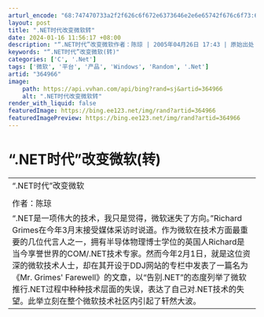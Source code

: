 ```yaml
---
arturl_encode: "68:747470733a2f2f626c6f672e6373646e2e6e65742f676c6f73:65722f61727469636c652f64657461696c732f333634393636"
layout: post
title: ".NET时代改变微软转"
date: 2024-01-16 11:56:17 +08:00
description: "“.NET时代”改变微软作者：陈琼 | 2005年04月26日 17:43 | 原始出处： 互联网周"
keywords: "“.NET时代”改变微软(转)"
categories: ['C', '.Net']
tags: ['微软', '平台', '产品', 'Windows', 'Random', '.Net']
artid: "364966"
image:
    path: https://api.vvhan.com/api/bing?rand=sj&artid=364966
    alt: ".NET时代改变微软转"
render_with_liquid: false
featuredImage: https://bing.ee123.net/img/rand?artid=364966
featuredImagePreview: https://bing.ee123.net/img/rand?artid=364966
---
```


# “.NET时代”改变微软(转)

|  |
| --- |
| “.NET时代”改变微软 |
|  |
| 作者：陈琼 | 2005年04月26日 17:43 | 原始出处： 互联网周刊 |
| “.NET是一项伟大的技术，我只是觉得，微软迷失了方向。”Richard Grimes在今年3月末接受媒体采访时说道。作为微软在技术方面最重要的几位代言人之一，拥有半导体物理博士学位的英国人Richard是当今享誉世界的COM/.NET技术专家。然而今年2月1日，就是这位资深的微软技术人士，却在其开设于DDJ网站的专栏中发表了一篇名为《Mr. Grimes' Farewell》的文章，以“告别.NET”的态度列举了微软推行.NET过程中种种技术层面的失误，表达了自己对.NET技术的失望。此举立刻在整个微软技术社区内引起了轩然大波。   |  | | --- | | <script language="JavaScript" type="text/javascript"> &lt;!-- if (!document.phpAds\_used) document.phpAds\_used = ','; phpAds\_random = new String (Math.random()); phpAds\_random = phpAds\_random.substring(2,11); document.write ("&lt;" + "script language='JavaScript' type='text/javascript' src='"); document.write ("http://ad.blogchina.com/ads/adjs.php?n=" + phpAds\_random); document.write ("&amp;amp;what=zone:97"); document.write ("&amp;amp;exclude=" + document.phpAds\_used); if (document.referer) document.write ("&amp;amp;referer=" + escape(document.referer)); document.write ("'&gt;&lt;" + "/script&gt;"); //--&gt; </script><script language="JavaScript" src="http://ad.blogchina.com/ads/adjs.php?n=008108748&what=zone:97&exclude=," type="text/javascript"> </script> |     微软公司主管Visual C#的产品经理Dan Fernandez很快就在他的Blog上对Richard的文章做出了正面回应。“Richard明确宣称该文章是‘自己的观点'，也就是说，他的文章应该被看作是他自己对于.NET现状的看法，而不是讨论我们走了多远、要到哪里去。”针对Richard所提出的三个论点—.NET框架组件太大了以至于妨碍了它的应用、.NET框架组件的设计问题，以及对Visual Basic的抨击，Dan逐条进行了反驳。  Richard在随后接受CSDN采访时则明确表示：“我现在也仍然非常赞赏.NET是一个伟大的技术”，“我不反对.NET，我只是反对微软对于.NET的态度的变化。现在的微软，一切都是销售和市场决策优先，技术上的因素被放在了后面考虑。我希望看到的是微软在技术上的创新，对销售数字不感兴趣。”Richard因此选择了一种较为极端的表达方式：“我不能眼看着一些不足阻碍着.NET的发展而沉默不语。”  遭遇信任危机？  实际上，类似Richard观点的质疑和迷惑，从来都没有真正远离过.NET。“微软花了很大力气向大家解释.NET是什么，却没有意识到，这种解释本身恰恰说明了.NET最大的弱点：目标模糊。”CSDN的观点颇具代表性。从某种角度看，这其实也正反映了微软自己的困惑。作为一个规模庞大的技术战略，.NET身上承载了太多的内涵和盖茨的期望，而在短时间内，要完成一个崭新平台的迁移工作，以及实现微软自身的战略转型，显然不是件容易的事。  盖茨和鲍尔默都很明白这一点。“我们确实花费了全部时间来认真考虑新一代的互联网会是什么样，怎样把如此众多的内容，包括我们已经做过的一些开发，完美地结合起来，继续保持领先，成为100%的比尔·盖茨时代。”2000年6月22日，微软在正式发布.NET计划时，鲍尔默颇为感性的说道，“其中最重要的一个原因是我们公司正在经历的变迁。许多人、尤其是我，度过了无数个不眠之夜，花费了无数心血来认真思考这场变革。从某种意义上讲，正是这一变革，促使盖茨在年初作出了发布.NET战略的重要决策。”  这场变革是什么？按照微软的说法，所谓.Net战略，是将微软所开发的各种软件与互联网紧密结合起来，目的是简化各种计算设备之间的信息共享与交换，微软也将借此把业务重点转移到互联网上，期望实现从一个软件公司向一个服务公司的转变。微软当时宣布的基于.NET 平台的新产品计划中，包括了新一代的微软Windows操作系统、Windows DNA服务器、Office、MSN互联网网络服务以及Visual Studio开发系统平台。如此众多的内容，被一个符号化的.NET统一囊括，人们站在各自的角度看过去，.NET必然会呈现不同的面貌。  “我们用一句话解释一下什么.NET：它是微软平台的实现载体，应用这样的技术和软件能够去连接所有的信息、人员、系统和设备，其中不仅包括一些框架性的定义，而且还包括了一些软件和工具来支持应用的开发过程。”今年4月到访中国的微软开发及平台推广部.NET市场拓展经理Jane Landon女士对记者说。  而在盖茨眼中的标准定义，.NET是Microsoft XML Web Services平台。微软对于.NET的理解，更多的是以XML为核心的Web Services平台，允许应用程序通过Internet来通讯和共享数据，而不管应用程序的运行环境采用的是哪种操作系统、硬件设备或编程语言，这也正是构建下一代Internet应用的基础。  .NET的务实脚步  但盖茨的期望显得有些过分超前了。微软发布.NET计划之后，匆忙开展了一场声势浩大的.NET化运动，几乎所有微软传统的、创新的和虚构的产品都被打上了“.NET”的标签。Jane也承认，“自盖茨提出.NET概念之后，虽然概念本身已经在市场上广为传播，但是直到2002年3月之前，我们没有任何产品是真正的.NET产品。”  原本气势恢弘的.NET战略有些尴尬的由Visual Studio .NET打了头阵。到VS .NET 2003发布，作为一个多语言集成的开发环境，以及对传统的Windows应用、Web应用、移动开发、企业级组件等等方面具有的良好的易用性和互操作性，.NET的优势才逐渐得到具象化，并渐渐为人所知。与VS .NET 2003同时发布、第一个内置支持.NET Framework 1.1的Windows操作系统Windows Server 2003，以及在2003年晚些时候发布的Office System 2003已经被众多业内人士看作是微软.NET战略走入务实阶段的标志：“将.NET技术与Windows和Office两大拳头产品结合，这表明.NET已经迈上了稳健的发展之路。”  同时，进入“.NET时代”的微软，也已经在尝试着多方面的变化：调整业务重心、培养良好的全球政府和客户关系、改善锋芒外露的公关形象，这表明，微软在.NET的推广策略上已经趋于务实，并逐渐把想法和行动、把概念和既有技术产品紧密封装，而并不只是像当初那样描绘美好愿景。以这样的视角看，.NET战略的进一步落实，恰恰成为了微软积极变化的驱动力，而不再只是目标。  虽然这样的改变遭到了Richard等人的抨击，但微软仍然在一步步向目标迈进。“首先就是微软研发的投入。我们在未来的十年里会在研发上投入700亿美元，仅仅是2004年财年我们就花了79亿美元。”Jane向记者介绍说，“另外，微软的战略已经涉及到整个IT生态环境里所有的组成部分，比如服务器、客户端、用户的体验、服务，还有一些工具。在计算架构演进的远景方面，微软现在已经有很多的产品，我们的第一步是先在.NET的框架下对现有产品进行整合；第二步再把这些新功能嵌入产品；第三步就是真正的XML Web Service，这也是最高级的一个结构。”  据Gartner在去年年底发布的一份调查显示，在全球范围内，.NET的企业用户已由2003年7月的33%增长到2004年3月的37%，而J2EE的企业用户则由34%下降到27%。同时，在被调查的大型企业中，有26%的企业已经将自己的系统构建在.Net之上，而选择了J2EE的为20%。Jane引用的一份最新的调查数据也显示了类似的趋势，在全球100强和《财富》100强加起来的共166个公司中，有92%的公司采用了.NET来开发其一些应用，而将.NET用于开发核心应用的公司占到了49%。  尽管微软的战术收效明显，但在明年正式推出“真正的.NET操作系统”Longhorn之前，微软仍然还有很多事情要做。从4月20日开始到6月30日，微软会以“2005微软开放日”的形式在这两个月的时间里持续不断地强调“激发企业潜能：新一代IT架构和全新工作方式推动企业高效成长”，除了全面展示基于微软全线产品的解决方案之外，微软还将重点讨论如何建立安全可靠的高效信息化平台以及IT的商业价值等。  如果一切顺利，Longhorn的到来将会是.NET的里程碑之一。六年的时间，盖茨能否给世人展现一个“完全重新构建的、真正的.NET操作系统”？有分析师对此非常乐观：“也许等到Longhorn问世的时候，一切FUD(恐惧、不确定性和疑虑)都将一扫而空。” |